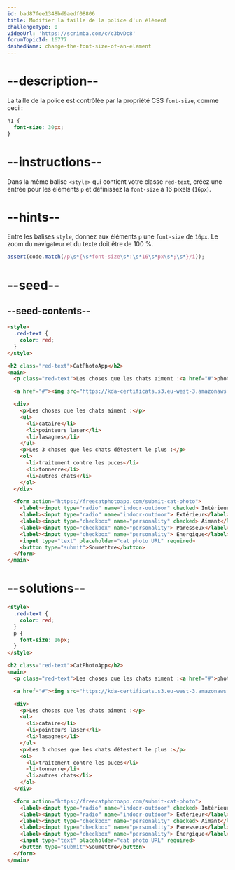 ```yaml
---
id: bad87fee1348bd9aedf08806
title: Modifier la taille de la police d'un élément
challengeType: 0
videoUrl: 'https://scrimba.com/c/c3bvDc8'
forumTopicId: 16777
dashedName: change-the-font-size-of-an-element
---
```


# --description--

La taille de la police est contrôlée par la propriété CSS `font-size`, comme ceci :

```css
h1 {
  font-size: 30px;
}
```

# --instructions--

Dans la même balise `<style>` qui contient votre classe `red-text`, créez une entrée pour les éléments `p` et définissez la `font-size` à 16 pixels (`16px`).

# --hints--

Entre les balises `style`, donnez aux éléments `p` une `font-size` de `16px`. Le zoom du navigateur et du texte doit être de 100 %.

```js
assert(code.match(/p\s*{\s*font-size\s*:\s*16\s*px\s*;\s*}/i));
```

# --seed--

## --seed-contents--

```html
<style>
  .red-text {
    color: red;
  }
</style>

<h2 class="red-text">CatPhotoApp</h2>
<main>
  <p class="red-text">Les choses que les chats aiment :<a href="#">photos de chats</a>.</p>

  <a href="#"><img src="https://kda-certificats.s3.eu-west-3.amazonaws.com/relaxing_cat_4b5892f189.jpg?7969519" alt="Un joli chat orange couché sur le dos."></a>

  <div>
    <p>Les choses que les chats aiment :</p>
    <ul>
      <li>cataire</li>
      <li>pointeurs laser</li>
      <li>lasagnes</li>
    </ul>
    <p>Les 3 choses que les chats détestent le plus :</p>
    <ol>
      <li>traitement contre les puces</li>
      <li>tonnerre</li>
      <li>autres chats</li>
    </ol>
  </div>

  <form action="https://freecatphotoapp.com/submit-cat-photo">
    <label><input type="radio" name="indoor-outdoor" checked> Intérieur</label>
    <label><input type="radio" name="indoor-outdoor"> Extérieur</label><br>
    <label><input type="checkbox" name="personality" checked> Aimant</label>
    <label><input type="checkbox" name="personality"> Paresseux</label>
    <label><input type="checkbox" name="personality"> Énergique</label><br>
    <input type="text" placeholder="cat photo URL" required>
    <button type="submit">Soumettre</button>
  </form>
</main>
```

# --solutions--

```html
<style>
  .red-text {
    color: red;
  }
  p {
    font-size: 16px;
  }
</style>

<h2 class="red-text">CatPhotoApp</h2>
<main>
  <p class="red-text">Les choses que les chats aiment :<a href="#">photos de chats</a>.</p>

  <a href="#"><img src="https://kda-certificats.s3.eu-west-3.amazonaws.com/relaxing_cat_4b5892f189.jpg?7969519" alt="Un joli chat orange couché sur le dos."></a>

  <div>
    <p>Les choses que les chats aiment :</p>
    <ul>
      <li>cataire</li>
      <li>pointeurs laser</li>
      <li>lasagnes</li>
    </ul>
    <p>Les 3 choses que les chats détestent le plus :</p>
    <ol>
      <li>traitement contre les puces</li>
      <li>tonnerre</li>
      <li>autres chats</li>
    </ol>
  </div>

  <form action="https://freecatphotoapp.com/submit-cat-photo">
    <label><input type="radio" name="indoor-outdoor" checked> Intérieur</label>
    <label><input type="radio" name="indoor-outdoor"> Extérieur</label><br>
    <label><input type="checkbox" name="personality" checked> Aimant</label>
    <label><input type="checkbox" name="personality"> Paresseux</label>
    <label><input type="checkbox" name="personality"> Énergique</label><br>
    <input type="text" placeholder="cat photo URL" required>
    <button type="submit">Soumettre</button>
  </form>
</main>
```
